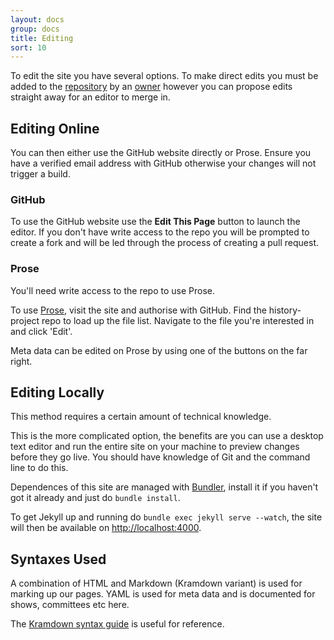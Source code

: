 ```yaml
---
layout: docs
group: docs
title: Editing
sort: 10
---
```


To edit the site you have several options. To make direct edits you must be added to the [repository](http://github.com/newtheatre/history-project) by an [owner](https://github.com/orgs/newtheatre/people) however you can propose edits straight away for an editor to merge in.

## Editing Online

You can then either use the GitHub website directly or Prose. Ensure you have a verified email address with GitHub otherwise your changes will not trigger a build.

### GitHub

To use the GitHub website use the <strong><i class="octicon octicon octicon-pencil"></i> Edit This Page</strong> button to launch the editor. If you don't have write access to the repo you will be prompted to create a fork and will be led through the process of creating a pull request.

### Prose

<div class="box-warning">

<i class="fa fa-exclamation-triangle"></i> You'll need write access to the repo to use Prose.

</div>

To use [Prose](http://prose.io), visit the site and authorise with GitHub. Find the history-project repo to load up the file list. Navigate to the file you're interested in and click 'Edit'.

Meta data can be edited on Prose by using one of the buttons on the far right.

## Editing Locally

<div class="box-info"><i class="fa fa-info-circle"></i>This method requires a certain amount of technical knowledge.</div>

This is the more complicated option, the benefits are you can use a desktop text editor and run the entire site on your machine to preview changes before they go live. You should have knowledge of Git and the command line to do this.

Dependences of this site are managed with [Bundler](http://bundler.io/), install it if you haven't got it already and just do `bundle install`.

To get Jekyll up and running do `bundle exec jekyll serve --watch`, the site will then be available on <http://localhost:4000>.

## Syntaxes Used

A combination of HTML and Markdown (Kramdown variant) is used for marking up our pages. YAML is used for meta data and is documented for shows, committees etc here.

The [Kramdown syntax guide](http://kramdown.gettalong.org/syntax.html) is useful for reference.
